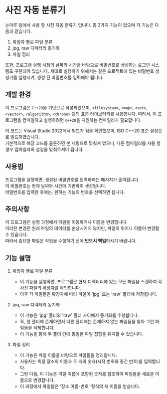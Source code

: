 # 사진 자동 분류기

눈마루 팀에서 사용 할 사진 자동 분류기 입니다.
총 3가지 기능이 있으며 각 기능은 다음과 같습니다.


1. 확장자 별로 파일 분류
2. jpg, raw 디렉터리 동기화
3. 파일 정리


또한, 프로그램 실행 시점의 날짜와 시간을 바탕으로 비밀번호를 생성하는 로그인 시스템도 구현되어 있습니다.
제대로 실행하기 위해서는 같은 프로젝트에 있는 비밀번호 생성기를 실행시켜, 생성 된 비밀번호를 입력해야 됩니다.


## 개발 환경
이 프로그램은 `C++20`을 기반으로 작성되었으며, `<filesystem>`, `<map>`, `<set>`, `<vector>`, `<algorithm>`, `<chrono>` 등의 표준 라이브러리를 사용합니다. 따라서, 이 프로그램을 컴파일하고 실행하려면 `C++20`을 지원하는 컴파일러가 필요합니다.


이 코드는 Visual Studio 2022에서 빌드가 됨을 확인했으며, ISO C++20 표준 설정으로 빌드하였습니다.  
기본적으로 해당 코드를 클론하면 본 세팅으로 맞춰져 있으나, 다른 컴파일러를 사용 할 경우 컴파일러의 설정을 맞춰주셔야 됩니다.

## 사용법
프로그램을 실행하면, 생성된 비밀번호를 입력하라는 메시지가 출력됩니다.  
이 비밀번호는 현재 날짜와 시간에 기반하여 생성됩니다.  
비밀번호를 입력한 후에는, 원하는 기능의 번호를 선택하면 됩니다.

## 주의사항
이 프로그램은 실행 과정에서 파일을 이동하거나 이름을 변경합니다.  
이러한 변경은 원래 파일의 데이터를 손상시키지 않지만, 파일의 위치나 이름이 변경될 수 있습니다.  
따라서 중요한 파일은 작업을 수행하기 전에 **반드시 백업**하시기 바랍니다.

## 기능 설명
1. 확장자 별로 파일 분류
    - 이 기능을 실행하면, 프로그램은 현재 디렉터리에 있는 모든 파일을 스캔하여 각 사진 파일의 확장자를 확인합니다.
    - 이후 각 파일들은 확장자에 따라 파일이 'jpg' 또는 'raw' 폴더에 저장됩니다.

2. jpg, raw 디렉터리 동기화
    - 이 기능은 'jpg' 폴더와 'raw' 폴더 사이에서 동기화를 수행합니다.
    - 즉, 한 폴더에 존재하면서 다른 폴더에는 존재하지 않는 파일들을 찾아 그런 파일들을 삭제합니다.
    - 이 기능을 통해 두 폴더 간에 동일한 파일 집합을 유지할 수 있습니다.

3. 파일 정리
    - 이 기능은 파일 이름을 바탕으로 파일들을 정리합니다.
    - 사용자는 특정 장소의 이름과 두 개의 숫자(시작 번호와 중간 번호)를 입력합니다.
    - 그런 다음, 이 기능은 파일 이름에 포함된 숫자를 참조하여 파일들을 새로운 이름으로 변경합니다.
    - 이 과정에서 파일들은 '장소 이름-번호' 형식의 새 이름을 받습니다.
